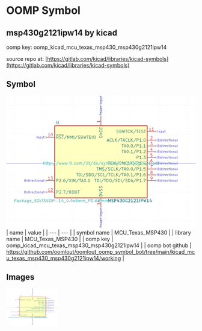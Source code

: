 # OOMP Symbol  
## msp430g2121ipw14  by kicad  
  
oomp key: oomp_kicad_mcu_texas_msp430_msp430g2121ipw14  
  
source repo at: [https://gitlab.com/kicad/libraries/kicad-symbols](https://gitlab.com/kicad/libraries/kicad-symbols)  
## Symbol  
  
[![working.png](working_600.png)](working.png)  
| name | value | 
| --- | --- | 
| symbol name | MCU_Texas_MSP430 | 
| library name | MCU_Texas_MSP430 | 
| oomp key | oomp_kicad_mcu_texas_msp430_msp430g2121ipw14 | 
| oomp bot github | https://github.com/oomlout/oomlout_oomp_symbol_bot/tree/main/kicad_mcu_texas_msp430_msp430g2121ipw14/working | 
## Images  
  
[![working.png](working_140.png)](working.png)  

